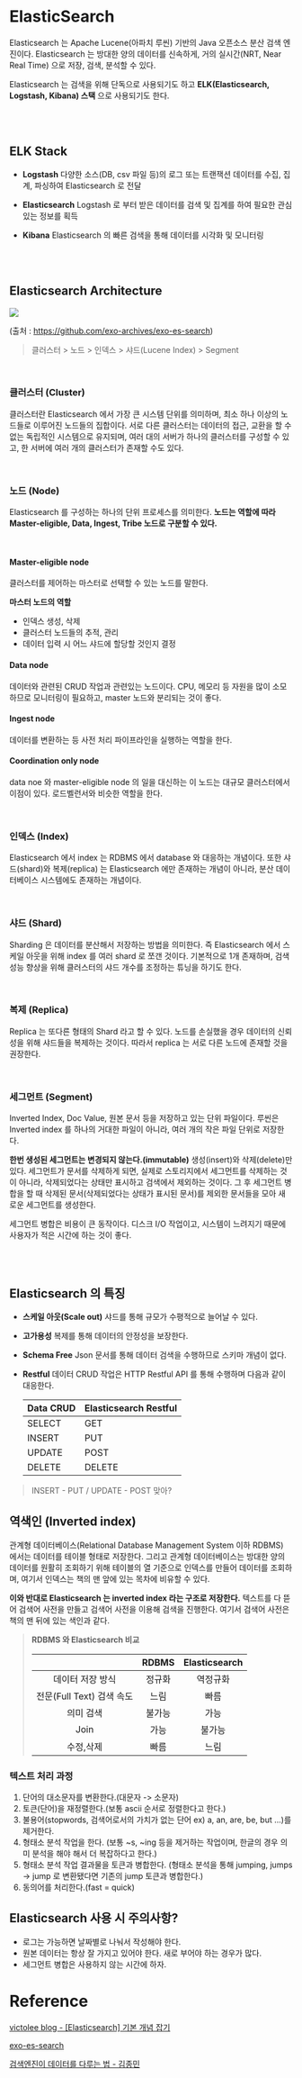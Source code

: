 # ElasticSearch

Elasticsearch 는 Apache Lucene(아파치 루씬) 기반의 Java 오픈소스 분산 검색 엔진이다.
Elasticsearch 는 방대한 양의 데이터를 신속하게, 거의 실시간(NRT, Near Real Time) 으로 저장, 검색, 분석할 수 있다.

Elasticsearch 는 검색을 위해 단독으로 사용되기도 하고 **ELK(Elasticsearch, Logstash, Kibana) 스택** 으로 사용되기도 한다.

<br/><br/>

## ELK Stack

- **Logstash**
    다양한 소스(DB, csv 파일 등)의 로그 또는 트랜잭션 데이터를 수집, 집계, 파싱하여 Elasticsearch 로 전달

- **Elasticsearch**
    Logstash 로 부터 받은 데이터를 검색 및 집계를 하여 필요한 관심 있는 정보를 획득

- **Kibana**
    Elasticsearch 의 빠른 검색을 통해 데이터를 시각화 및 모니터링

<br/><br/>

## Elasticsearch Architecture

<img src="https://raw.githubusercontent.com/exo-addons/exo-es-search/master/doc/images/image_05.png">

(출처 : https://github.com/exo-archives/exo-es-search)

> 클러스터 > 노드 > 인덱스 > 샤드(Lucene Index) > Segment


<br/>

### 클러스터 (Cluster)

클러스터란 Elasticsearch 에서 가장 큰 시스템 단위를 의미하며, 최소 하나 이상의 노드들로 이루어진 노드들의 집합이다.
서로 다른 클러스터는 데이터의 접근, 교환을 할 수 없는 독립적인 시스템으로 유지되며,
여러 대의 서버가 하나의 클러스터를 구성할 수 있고, 한 서버에 여러 개의 클러스터가 존재할 수도 있다.

<br/>

### 노드 (Node)

Elasticsearch 를 구성하는 하나의 단위 프로세스를 의미한다.
**노드는 역할에 따라 Master-eligible, Data, Ingest, Tribe 노드로 구분할 수 있다.**

<br/>

#### Master-eligible node
클러스터를 제어하는 마스터로 선택할 수 있는 노드를 말한다.

**마스터 노드의 역할**
- 인덱스 생성, 삭제
- 클러스터 노드들의 추적, 관리
- 데이터 입력 시 어느 샤드에 할당할 것인지 결정

#### Data node
데이터와 관련된 CRUD 작업과 관련있는 노드이다.
CPU, 메모리 등 자원을 많이 소모하므로 모니터링이 필요하고, master 노드와 분리되는 것이 좋다.

#### Ingest node
데이터를 변환하는 등 사전 처리 파이프라인을 실행하는 역할을 한다.

#### Coordination only node
data noe 와 master-eligible node 의 일을 대신하는 이 노드는 대규모 클러스터에서 이점이 있다.
로드벨런서와 비슷한 역할을 한다.

<br/>

### 인덱스 (Index)

Elasticsearch 에서 index 는 RDBMS 에서 database 와 대응하는 개념이다.
또한 샤드(shard)와 복제(replica) 는 Elasticsearch 에만 존재하는 개념이 아니라, 분산 데이터베이스 시스템에도 존재하는 개념이다.

<br/>

### 샤드 (Shard)

Sharding 은 데이터를 분산해서 저장하는 방법을 의미한다.
즉 Elasticsearch 에서 스케일 아웃을 위해 index 를 여러 shard 로 쪼갠 것이다.
기본적으로 1개 존재하며, 검색 성능 향상을 위해 클러스터의 샤드 개수를 조정하는 튜닝을 하기도 한다.

<br/>

### 복제 (Replica)

Replica 는 또다른 형태의 Shard 라고 할 수 있다.
노드를 손실했을 경우 데이터의 신뢰성을 위해 샤드들을 복제하는 것이다.
따라서 replica 는 서로 다른 노드에 존재할 것을 권장한다.

<br/>

### 세그먼트 (Segment)

Inverted Index, Doc Value, 원본 문서 등을 저장하고 있는 단위 파일이다.
루씬은 Inverted index 를 하나의 거대한 파일이 아니라, 여러 개의 작은 파일 단위로 저장한다.

**한번 생성된 세그먼트는 변경되지 않는다.(immutable)** 생성(insert)와 삭제(delete)만 있다.
세그먼트가 문서를 삭제하게 되면, 실제로 스토리지에서 세그먼트를 삭제하는 것이 아니라, 삭제되었다는 상태만 표시하고 검색에서 제외하는 것이다.
그 후 세그먼트 병합을 할 때 삭제된 문서(삭제되었다는 상태가 표시된 문서)를 제외한 문서들을 모아 새로운 세그먼트를 생성한다.

세그먼트 병합은 비용이 큰 동작이다. 디스크 I/O 작업이고, 시스템이 느려지기 때문에 사용자가 적은 시간에 하는 것이 좋다.


<br/><br/>

## Elasticsearch 의 특징

- **스케일 아웃(Scale out)**
    샤드를 통해 규모가 수평적으로 늘어날 수 있다.
- **고가용성**
    복제를 통해 데이터의 안정성을 보장한다.
- **Schema Free**
    Json 문서를 통해 데이터 검색을 수행하므로 스키마 개념이 없다.
- **Restful**
    데이터 CRUD 작업은 HTTP Restful API 를 통해 수행하며 다음과 같이 대응한다.

    |Data CRUD|Elasticsearch Restful| 
    |---|---|
    |SELECT|GET|
    |INSERT|PUT|
    |UPDATE|POST|
    |DELETE|DELETE|

> INSERT - PUT / UPDATE - POST 맞아?



## 역색인 (Inverted index)

관계형 데이터베이스(Relational Database Management System 이하 RDBMS) 에서는 데이터를 테이블 형태로 저장한다.
그리고 관계형 데이터베이스는 방대한 양의 데이터를 원활히 조회하기 위해 테이블의 열 기준으로 인덱스를 만들어 데이터를 조회하며,
여기서 인덱스는 책의 맨 앞에 있는 목차에 비유할 수 있다.

**이와 반대로 Elasticsearch 는 inverted index 라는 구조로 저장한다.**
텍스트를 다 뜯어 검색어 사전을 만들고 검색어 사전을 이용해 검색을 진행한다.
여기서 검색어 사전은 책의 맨 뒤에 있는 색인과 같다.

> **RDBMS 와 Elasticsearch 비교**
> 
> |                          |   RDBMS   |   Elasticsearch |
> | :----:                   |   :---:   |       :---:     | 
> |데이터 저장 방식             |   정규화   |     역정규화     |  
> |전문(Full Text) 검색 속도   |   느림     |       빠름       |
> |의미 검색                  |   불가능    |       가능      | 
> |Join                      |   가능     |      불가능      | 
> |수정,삭제                  |      빠름  |       느림       |


### 텍스트 처리 과정
   1. 단어의 대소문자를 변환한다.(대문자 -> 소문자) 
   2. 토큰(단어)을 재정렬한다.(보통 ascii 순서로 정렬한다고 한다.)
   3. 불용어(stopwords, 검색어로서의 가치가 없는 단어 ex) a, an, are, be, but ...)를 제거한다.
   4. 형태소 분석 작업을 한다. (보통 ~s, ~ing 등을 제거하는 작업이며, 한글의 경우 의미 분석을 해야 해서 더 복잡하다고 한다.)
   5. 형태소 분석 작업 결과물을 토큰과 병합한다. 
      (형태소 분석을 통해 jumping, jumps -> jump 로 변환됐다면 기존의 jump 토큰과 병합한다.)
   6. 동의어를 처리한다.(fast = quick)


## Elasticsearch 사용 시 주의사항?

- 로그는 가능하면 날짜별로 나눠서 작성해야 한다.
- 원본 데이터는 항상 잘 가지고 있어야 한다. 새로 부어야 하는 경우가 많다.
- 세그먼트 병합은 사용하지 않는 시간에 하자.

# Reference

[victolee blog - [Elasticsearch] 기본 개념 잡기](https://victorydntmd.tistory.com/308)

[exo-es-search](https://github.com/exo-archives/exo-es-search)

[검색엔진이 데이터를 다루는 법 - 김종민](https://www.slideshare.net/kjmorc/ss-80803233)